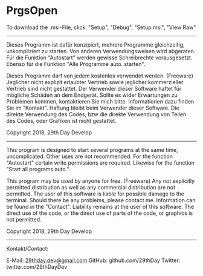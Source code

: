 # PrgsOpen
To download the .msi-File, click: "Setup", "Debug", "Setup.msi", "View Raw"

-------------
Dieses Programm ist dafür konzipiert, mehrere Programme gleichzeitig, unkompliziert zu starten.
Von anderen Verwendungsweisen wird abgeraten.
Für die Funktion "Autostart" werden gewisse Schreibrechte vorausgesetzt.
Ebenso für die Funktion "Alle Programme auto. starten".

Dieses Programm darf von jedem kostenlos verwendet werden. (Freeware)
Jeglicher nicht explizit erlaubter Vertrieb sowie jeglicher kommerzieller Vertrieb sind nicht gestattet.
Der Verwender dieser Software haftet für mögliche Schäden an dem Endgerät.
Sollte es wider Erwartungen zu Problemen kommen, kontaktieren Sie mich bitte. Informationen dazu finden Sie im "Kontakt". Haftung bleibt beim Verwender dieser Software.
Die direkte Verwendung des Codes, bzw die direkte Verwendung von Teilen des Codes, oder Grafiken ist nicht gestattet. 

Copyright 2018, 29th Day Develop

------------------------------------
This program is designed to start several programs at the same time, uncomplicated.
Other uses are not recommended.
For the function "Autostart" certain write permissions are required.
Likewise for the function "Start all programs auto.".

This program may be used by anyone for free. (Freeware)
Any not explicitly permitted distribution as well as any commercial distribution are not permitted.
The user of this software is liable for possible damage to the terminal.
Should there be any problems, please contact me. Information can be found in the "Contact". Liability remains at the user of this software.
The direct use of the code, or the direct use of parts of the code, or graphics  is not permitted.

Copyright 2018, 29th Day Develop

------------------------------------
Kontakt/Contact:

E-Mail: 29thday.dev@gmail.com
GitHub: github.com/29thDay
Twitter: twitter.com/29thDayDev
